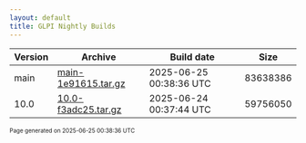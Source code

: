 ```yaml
---
layout: default
title: GLPI Nightly Builds
---
```


Version|Archive|Build date|Size
---|---|---|---
main|[main-1e91615.tar.gz](main-1e91615.tar.gz)|2025-06-25 00:38:36 UTC|83638386
10.0|[10.0-f3adc25.tar.gz](10.0-f3adc25.tar.gz)|2025-06-24 00:37:44 UTC|59756050

<font size="1">Page generated on 2025-06-25 00:38:36 UTC</font>
